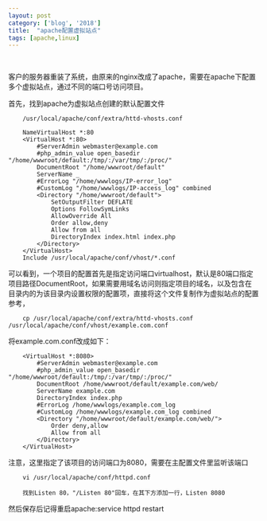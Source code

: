 ```yaml
---
layout: post
category: ['blog', '2018']
title:  "apache配置虚拟站点"
tags: [apache,linux]
---
```

<br>

客户的服务器重装了系统，由原来的nginx改成了apache，需要在apache下配置多个虚拟站点，通过不同的端口号访问项目。<br>
<!-- more -->

首先，找到apache为虚拟站点创建的默认配置文件<br>




        /usr/local/apache/conf/extra/httd-vhosts.conf

        NameVirtualHost *:80
        <VirtualHost *:80>
            #ServerAdmin webmaster@example.com
            #php_admin_value open_basedir "/home/wwwroot/default:/tmp/:/var/tmp/:/proc/"
            DocumentRoot "/home/wwwroot/default"
            ServerName _
            #ErrorLog "/home/wwwlogs/IP-error_log"
            #CustomLog "/home/wwwlogs/IP-access_log" combined
            <Directory "/home/wwwroot/default">
                SetOutputFilter DEFLATE
                Options FollowSymLinks
                AllowOverride All
                Order allow,deny
                Allow from all
                DirectoryIndex index.html index.php
            </Directory>
        </VirtualHost>
        Include /usr/local/apache/conf/vhost/*.conf

可以看到，一个项目的配置首先是指定访问端口virtualhost，默认是80端口指定项目路径DocumentRoot，如果需要用域名访问则指定项目的域名，以及包含在<Directory></Directory>目录内的为该目录内设置权限的配置项，直接将这个文件复制作为虚拟站点的配置参考，<br>


        cp /usr/local/apache/conf/extra/httd-vhosts.conf /usr/local/apache/conf/vhost/example.com.conf

将example.com.conf改成如下：<br>

        <VirtualHost *:8080>
            #ServerAdmin webmaster@example.com
            #php_admin_value open_basedir "/home/wwwroot/default:/tmp/:/var/tmp/:/proc/"
            DocumentRoot /home/wwwroot/default/example.com/web/
            ServerName example.com
            DirectoryIndex index.php
            #ErrorLog /home/wwwlogs/example.com_log
            #CustomLog /home/wwwlogs/example.com_log combined
            <Directory "/home/wwwroot/default/example.com/web/">
                Order deny,allow
                Allow from all
            </Directory>    
        </VirtualHost>



注意，这里指定了该项目的访问端口为8080，需要在主配置文件里监听该端口<br>


        vi /usr/local/apache/conf/httpd.conf

        找到Listen 80，"/Listen 80"回车，在其下方添加一行，Listen 8080

然后保存后记得重启apache:service httpd restart
